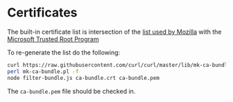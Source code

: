 # Certificates

The built-in certificate list is intersection of the 
[list used by Mozilla](https://hg.mozilla.org/releases/mozilla-release/raw-file/default/security/nss/lib/ckfw/builtins/certdata.txt)
with the [Microsoft Trusted Root Program](https://docs.microsoft.com/en-us/security/trusted-root/participants-list)

To re-generate the list do the following:

```bash
curl https://raw.githubusercontent.com/curl/curl/master/lib/mk-ca-bundle.pl > mk-ca-bundle.pl
perl mk-ca-bundle.pl -f
node filter-bundle.js ca-bundle.crt ca-bundle.pem
```

The `ca-bundle.pem` file should be checked in.

